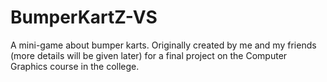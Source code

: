 # BumperKartZ-VS
A mini-game about bumper karts. Originally created by me and my friends (more details will be given later) for a final project on the Computer Graphics course in the college.
